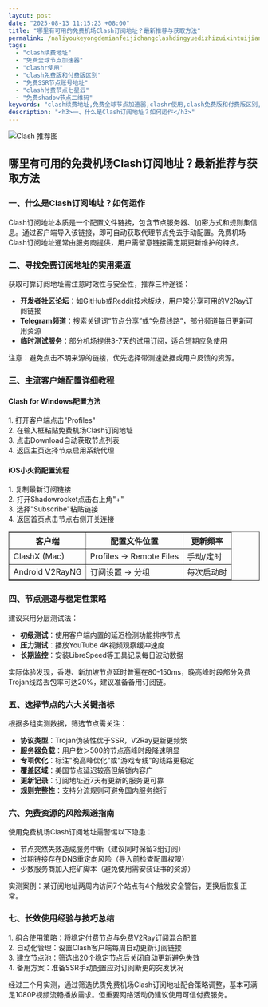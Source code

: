 ```yaml
---
layout: post
date: "2025-08-13 11:15:23 +08:00"
title: "哪里有可用的免费机场Clash订阅地址？最新推荐与获取方法"
permalink: /naliyoukeyongdemianfeijichangclashdingyuedizhizuixintuijianyuhuoqufangfa/
tags:
  - "clash续费地址"
  - "免费全球节点加速器"
  - "clashr使用"
  - "clash免费版和付费版区别"
  - "免费SSR节点账号地址"
  - "clash付费节点七星云"
  - "免费shadow节点二维码"
keywords: "clash续费地址,免费全球节点加速器,clashr使用,clash免费版和付费版区别,免费SSR节点账号地址,clash付费节点七星云,免费shadow节点二维码"
description: "<h3>一、什么是Clash订阅地址？如何运作</h3>"
---
```


![Clash 推荐图](https://clashjd.github.io/assets/img/最新机场推荐.png)

## 哪里有可用的免费机场Clash订阅地址？最新推荐与获取方法

<h3>一、什么是Clash订阅地址？如何运作</h3>
<p>Clash订阅地址本质是一个配置文件链接，包含节点服务器、加密方式和规则集信息。通过客户端导入该链接，即可自动获取代理节点免去手动配置。免费机场Clash订阅地址通常由服务商提供，用户需留意链接需定期更新维护的特点。</p>
<h3>二、寻找免费订阅地址的实用渠道</h3>
<p>获取可靠订阅地址需注意时效性与安全性，推荐三种途径：</p>
<ul>
<li><strong>开发者社区论坛</strong>：如GitHub或Reddit技术板块，用户常分享可用的V2Ray订阅链接</li>
<li><strong>Telegram频道</strong>：搜索关键词“节点分享”或“免费线路”，部分频道每日更新可用资源</li>
<li><strong>临时测试服务</strong>：部分机场提供3-7天的试用订阅，适合短期应急使用</li>
</ul>
<p>注意：避免点击不明来源的链接，优先选择带测速数据或用户反馈的资源。</p>
<h3>三、主流客户端配置详细教程</h3>
<h4>Clash for Windows配置方法</h4>
<p>1. 打开客户端点击"Profiles"<br>2. 在输入框粘贴免费机场Clash订阅地址<br>3. 点击Download自动获取节点列表<br>4. 返回主页选择节点启用系统代理</p>
<h4>iOS小火箭配置流程</h4>
<p>1. 复制最新订阅链接<br>2. 打开Shadowrocket点击右上角"+"<br>3. 选择"Subscribe"粘贴链接<br>4. 返回首页点击节点右侧开关连接</p>
<table border="1">
<tr>
<th>客户端</th>
<th>配置文件位置</th>
<th>更新频率</th>
</tr>
<tr>
<td>ClashX (Mac)</td>
<td>Profiles → Remote Files</td>
<td>手动/定时</td>
</tr>
<tr>
<td>Android V2RayNG</td>
<td>订阅设置 → 分组</td>
<td>每次启动时</td>
</tr>
</table>
<h3>四、节点测速与稳定性策略</h3>
<p>建议采用分层测试法：</p>
<ul>
<li><strong>初级测试</strong>：使用客户端内置的延迟检测功能排序节点</li>
<li><strong>压力测试</strong>：播放YouTube 4K视频观察缓冲速度</li>
<li><strong>长期监控</strong>：安装LibreSpeed等工具记录每日波动数据</li>
</ul>
<p>实际体验发现，香港、新加坡节点延时普遍在80-150ms，晚高峰时段部分免费Trojan线路丢包率可达20%，建议准备备用订阅链。</p>
<h3>五、选择节点的六大关键指标</h3>
<p>根据多组实测数据，筛选节点需关注：</p>
<ul>
<li><strong>协议类型</strong>：Trojan伪装性优于SSR，V2Ray更新更频繁</li>
<li><strong>服务器负载</strong>：用户数＞500的节点高峰时段降速明显</li>
<li><strong>专项优化</strong>：标注"晚高峰优化"或"游戏专线"的线路更稳定</li>
<li><strong>覆盖区域</strong>：美国节点延迟较高但解锁内容广</li>
<li><strong>更新记录</strong>：订阅地址近7天有更新的服务更可靠</li>
<li><strong>规则完整性</strong>：支持分流规则可避免国内服务绕行</li>
</ul>
<h3>六、免费资源的风险规避指南</h3>
<p>使用免费机场Clash订阅地址需警惕以下隐患：</p>
<ul>
<li>节点突然失效造成服务中断（建议同时保留3组订阅）</li>
<li>过期链接存在DNS重定向风险（导入前检查配置权限）</li>
<li>少数服务商加入挖矿脚本（避免使用需安装证书的资源）</li>
</ul>
<p>实测案例：某订阅地址两周内访问7个站点有4个触发安全警告，更换后恢复正常。</p>
<h3>七、长效使用经验与技巧总结</h3>
<p>1. 组合使用策略：将稳定付费节点与免费V2Ray订阅混合配置<br>2. 自动化管理：设置Clash客户端每周自动更新订阅链接<br>3. 建立节点池：筛选出20个稳定节点后关闭自动更新避免失效<br>4. 备用方案：准备SSR手动配置应对订阅断更的突发状况</p>
<p>经过三个月实测，通过筛选优质免费机场Clash订阅地址配合策略调整，基本可满足1080P视频流畅播放需求。但重要网络活动仍建议使用可信付费服务。</p>